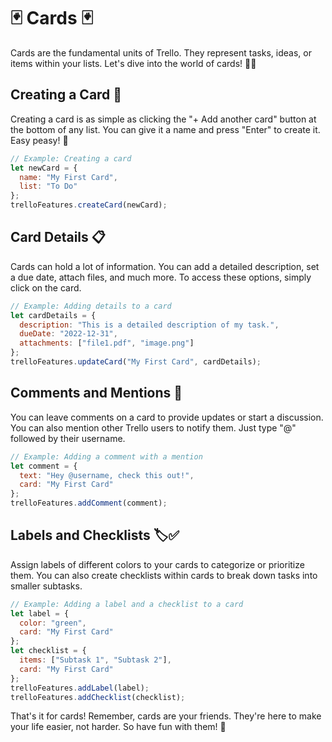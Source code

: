 # 🃏 Cards 🃏

Cards are the fundamental units of Trello. They represent tasks, ideas, or items within your lists. Let's dive into the world of cards! 🏊‍♀️

## Creating a Card 📝

Creating a card is as simple as clicking the "+ Add another card" button at the bottom of any list. You can give it a name and press "Enter" to create it. Easy peasy! 🍋

```javascript
// Example: Creating a card
let newCard = {
  name: "My First Card",
  list: "To Do"
};
trelloFeatures.createCard(newCard);
```

## Card Details 📋

Cards can hold a lot of information. You can add a detailed description, set a due date, attach files, and much more. To access these options, simply click on the card.

```javascript
// Example: Adding details to a card
let cardDetails = {
  description: "This is a detailed description of my task.",
  dueDate: "2022-12-31",
  attachments: ["file1.pdf", "image.png"]
};
trelloFeatures.updateCard("My First Card", cardDetails);
```

## Comments and Mentions 💬

You can leave comments on a card to provide updates or start a discussion. You can also mention other Trello users to notify them. Just type "@" followed by their username.

```javascript
// Example: Adding a comment with a mention
let comment = {
  text: "Hey @username, check this out!",
  card: "My First Card"
};
trelloFeatures.addComment(comment);
```

## Labels and Checklists 🏷️✅

Assign labels of different colors to your cards to categorize or prioritize them. You can also create checklists within cards to break down tasks into smaller subtasks.

```javascript
// Example: Adding a label and a checklist to a card
let label = {
  color: "green",
  card: "My First Card"
};
let checklist = {
  items: ["Subtask 1", "Subtask 2"],
  card: "My First Card"
};
trelloFeatures.addLabel(label);
trelloFeatures.addChecklist(checklist);
```

That's it for cards! Remember, cards are your friends. They're here to make your life easier, not harder. So have fun with them! 🎉